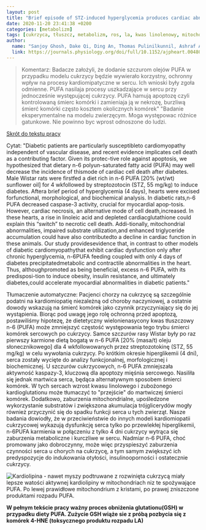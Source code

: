 ```yaml
---
layout: post
title: "Brief episode of STZ-induced hyperglycemia produces cardiac abnormalities in rats fed a diet rich in n-6 PUFA"
date: 2020-11-20 23:41:38 +0200
categories: [metabolizm]
tags: [cukrzyca, tłuszcz, metabolizm, ros, la, kwas linolenowy, mitochondria, kardiomiopatia, nekroza, apoptoza ]
author:
  name: "Sanjoy Ghosh, Dake Qi, Ding An, Thomas Pulinilkunnil, Ashraf Abrahani, Kuo-Hsing Kuo, Richard B. Wambolt, Michael Allard, Sheila M. Innis, and Brian Rodrigues "
  link: https://journals.physiology.org/doi/full/10.1152/ajpheart.00480.2004
---
```

> Komentarz: Badacze założyli, że dodanie szczurom olejów PUFA w przypadku modelu cukrzycy będzie wywierało korzystny, ochronny wpływ na procesy kardiomipatyczne w sercu. Ich wnioski były zgoła odmienne. PUFA nasilaja procesy uszkadzające w sercu przy jednocześnie występującej cukrzycy. PUFA hamują apoptozę czyli kontrolowaną śmierc komórki i zamieniaja ją w nekrozę, burzliwą śmierć komórki często kosztem okolicznych komórek"
> "Badanie eksperymentalne na modelu zwierzęcym. Moga występowac różnice gatunkowe. Nie powinno byc wprost odnoszone do ludzi.


[Skrót do tekstu pracy](https://journals.physiology.org/doi/full/10.1152/ajpheart.00480.2004)

Cytat: "Diabetic patients are particularly susceptibleto cardiomyopathy independent of vascular disease, and recent evidence implicates cell death as a contributing factor. Given its protec-tive role against apoptosis, we hypothesized that dietary n-6 polyun-saturated fatty acid (PUFA) may well decrease the incidence of thismode of cardiac cell death after diabetes. Male Wistar rats were firstfed a diet rich in n-6 PUFA [20% (wt/wt) sunflower oil] for 4 wkfollowed by streptozotocin (STZ, 55 mg/kg) to induce diabetes. Aftera brief period of hyperglycemia (4 days), hearts were excised forfunctional, morphological, and biochemical analysis. In diabetic rats,n-6 PUFA decreased caspase-3 activity, crucial for myocardial apop-tosis. However, cardiac necrosis, an alternative mode of cell death,increased. In these hearts, a rise in linoleic acid and depleted cardiacglutathione could explain this “switch” to necrotic cell death. Addi-tionally, mitochondrial abnormalities, impaired substrate utilization,and enhanced triglyceride accumulation could have also contributedto a decline in cardiac function in these animals. Our study providesevidence that, in contrast to other models of diabetic cardiomyopathythat exhibit cardiac dysfunction only after chronic hyperglycemia, n-6PUFA feeding coupled with only 4 days of diabetes precipitatedmetabolic and contractile abnormalities in the heart. Thus, althoughpromoted as being beneficial, excess n-6 PUFA, with its predisposi-tion to induce obesity, insulin resistance, and ultimately diabetes,could accelerate myocardial abnormalities in diabetic patients."

Tłumaczenie automatyczne:
Pacjenci chorzy na cukrzycę są szczególnie podatni na kardiomiopatię niezależną od choroby naczyniowej, a ostatnie dowody wskazują na śmierć komórek jako czynnik przyczyniający się do jej wystąpienia. Biorąc pod uwagę jego rolę ochronną przed apoptozą, postawiliśmy hipotezę, że dietetyczny wielonienasycony kwas tłuszczowy n-6 (PUFA) może zmniejszyć częstość występowania tego trybu śmierci komórek sercowych po cukrzycy. Samce szczurów rasy Wistar były po raz pierwszy karmione dietą bogatą w n-6 PUFA [20% (masa/t) oleju słonecznikowego] dla 4 wkfollowowanych przez streptozotokinę (STZ, 55 mg/kg) w celu wywołania cukrzycy. Po krótkim okresie hiperglikemii (4 dni), serca zostały wycięte do analizy funkcjonalnej, morfologicznej i biochemicznej. U szczurów cukrzycowych, n-6 PUFA zmniejszała aktywność kaspazy-3, kluczową dla apoptozy mięśnia sercowego. Nasiliła się jednak martwica serca, będąca alternatywnym sposobem śmierci komórek. W tych sercach wzrost kwasu linolowego i zubożonego kardioglutationu może tłumaczyć to "przejście" do martwiczej śmierci komórek. Dodatkowo, zaburzenia mitochondrialne, upośledzone wykorzystanie substratów i zwiększona akumulacja trójglicerydów mogły również przyczynić się do spadku funkcji serca u tych zwierząt. Nasze badania dowiodły, że w przeciwieństwie do innych modeli kardiomiopatii cukrzycowej wykazują dysfunkcję serca tylko po przewlekłej hiperglikemii, n-6PUFA karmienia w połączeniu z tylko 4 dni cukrzycy wytrąca się zaburzenia metaboliczne i kurczliwe w sercu. Nadmiar n-6 PUFA, choć promowany jako dobroczynny, może więc przyspieszyć zaburzenia czynności serca u chorych na cukrzycę, a tym samym zwiększyć ich predyspozycje do indukowania otyłości, insulinooporności i ostatecznie cukrzycy.

![Kardiolipina](/cardiolipin.jpg) - nawet myszy podtruwane z rozwinięta cukrzycą miały lepsze watości aktywnej kardiolipiny w mitochondriach niz te spożywające PUFA. Po lewej prawidłowe mitochondrium z kristami, po prawej zniszczone produktami rozpadu PUFA.

**W pełnym tekście pracy ważny proces obniżenia glutationu(GSH) w przypadku diety PUFA. Zużycie GSH wiąże sie z próbą pozbycia się z komórek 4-HNE (toksycznego produktu rozpadu LA)**
